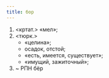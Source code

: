 ```yaml
---
title: бор
---
```


1. <кртат.> «мел»;
2. <тюрк.>
    * «целина»;
    * осадок, отстой;
    * «есть, имеется, существует»;
    * «имущий, зажиточный»;
3. ~ РПН бёр
